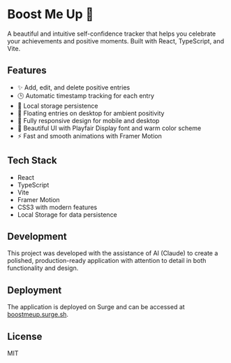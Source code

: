 # Boost Me Up 🚀

A beautiful and intuitive self-confidence tracker that helps you celebrate your achievements and positive moments. Built with React, TypeScript, and Vite.

## Features

- ✨ Add, edit, and delete positive entries
- 🕒 Automatic timestamp tracking for each entry
- 💾 Local storage persistence
- 🌟 Floating entries on desktop for ambient positivity
- 📱 Fully responsive design for mobile and desktop
- 🎨 Beautiful UI with Playfair Display font and warm color scheme
- ⚡ Fast and smooth animations with Framer Motion

## Tech Stack

- React
- TypeScript
- Vite
- Framer Motion
- CSS3 with modern features
- Local Storage for data persistence

## Development

This project was developed with the assistance of AI (Claude) to create a polished, production-ready application with attention to detail in both functionality and design.

## Deployment

The application is deployed on Surge and can be accessed at [boostmeup.surge.sh](https://boostmeup.surge.sh).

## License

MIT

